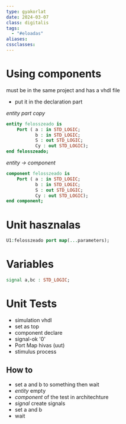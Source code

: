 ```yaml
---
type: gyakorlat
date: 2024-03-07
class: digitalis
tags:
  - "#eloadas"
aliases: 
cssclasses:
---
```

# Using components
must be in the same project and has a vhdl file
- put it in the declaration part

*entity part copy*
```vhdl
entity felosszeado is
    Port ( a : in STD_LOGIC;
           b : in STD_LOGIC;
           S : out STD_LOGIC;
           Cy : out STD_LOGIC);
end felosszeado;
```

*entity -> component*

```vhdl
component felosszeado is
    Port ( a : in STD_LOGIC;
           b : in STD_LOGIC;
           S : out STD_LOGIC;
           Cy : out STD_LOGIC);
end component;
```



# Unit hasznalas
```vhdl
U1:felosszeado port map(...parameters);
```
# Variables
```vhdl
signal a,bc : STD_LOGIC;
```

# Unit Tests
- simulation vhdl
- set as top
- component declare
- signal-ok  '0'
- Port Map hivas (uut)
- stimulus process

## How to
- set a and b to something then wait
- *entity* empty
- *component* of the test in architechture
- *signal* create signals
- set a and b
- wait